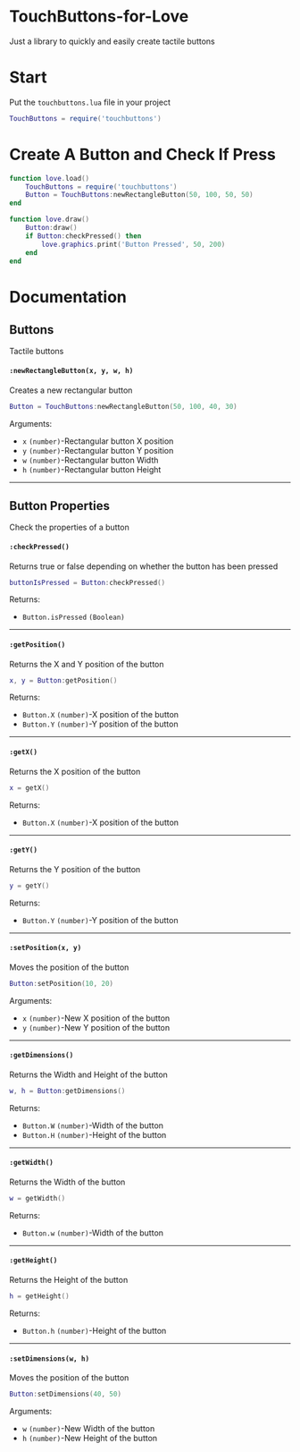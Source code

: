 # TouchButtons-for-Love
Just a library to quickly and easily create tactile buttons
# Start
Put the ``touchbuttons.lua`` file in your project
```lua
TouchButtons = require('touchbuttons')
```
# Create A Button and Check If Press
```lua
function love.load()
    TouchButtons = require('touchbuttons')
    Button = TouchButtons:newRectangleButton(50, 100, 50, 50)
end

function love.draw()
    Button:draw()
    if Button:checkPressed() then
        love.graphics.print('Button Pressed', 50, 200)
    end
end
```

# Documentation

## Buttons

Tactile buttons

#### ``:newRectangleButton(x, y, w, h)``

Creates a new rectangular button

```lua
Button = TouchButtons:newRectangleButton(50, 100, 40, 30)
```

Arguments:
* `x` `(number)`-Rectangular button X position
* `y` `(number)`-Rectangular button Y position
* `w` `(number)`-Rectangular button Width
* `h` `(number)`-Rectangular button Height

---

## Button Properties

Check the properties of a button

#### ``:checkPressed()``

Returns true or false depending on whether the button has been pressed

```lua
buttonIsPressed = Button:checkPressed()
```

Returns:
* `Button.isPressed` `(Boolean)`

---

#### ``:getPosition()``

Returns the X and Y position of the button

```lua
x, y = Button:getPosition()
```

Returns:
* `Button.X` `(number)`-X position of the button
* `Button.Y` `(number)`-Y position of the button

---

#### ``:getX()``

Returns the X position of the button

```lua
x = getX()
```

Returns:
* `Button.X` `(number)`-X position of the button

---

#### ``:getY()``

Returns the Y position of the button

```lua
y = getY()
```

Returns:
* `Button.Y` `(number)`-Y position of the button

---

#### ``:setPosition(x, y)``

Moves the position of the button

```lua
Button:setPosition(10, 20)
```

Arguments:
* `x` `(number)`-New X position of the button
* `y` `(number)`-New Y position of the button

---

#### ``:getDimensions()``

Returns the Width and Height of the button

```lua
w, h = Button:getDimensions()
```

Returns:
* `Button.W` `(number)`-Width of the button
* `Button.H` `(number)`-Height of the button

---

#### ``:getWidth()``

Returns the Width of the button

```lua
w = getWidth()
```

Returns:
* `Button.w` `(number)`-Width of the button

---

#### ``:getHeight()``

Returns the Height of the button

```lua
h = getHeight()
```

Returns:
* `Button.h` `(number)`-Height of the button

---

#### ``:setDimensions(w, h)``

Moves the position of the button

```lua
Button:setDimensions(40, 50)
```

Arguments:
* `w` `(number)`-New Width of the button
* `h` `(number)`-New Height of the button

